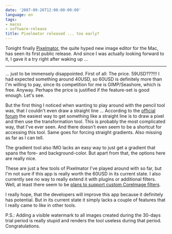 ```yaml
---
date: '2007-09-26T12:00:00-00:00'
language: en
tags:
- macos
- software-release
title: Pixelmator released ... too early?
---
```



Tonight finally [Pixelmator](http://www.pixelmator.com/), the quite hyped new image editor for the Mac, has seen its first public release. And since I was actually looking forward to it, I gave it a try right after waking up ...

-------------------------------

\... just to be immensely disappointed. First of all: The price. 59USD???!!! I had expected something around 40USD, so 60USD is definitely more than I'm willing to pay, since its competition for me is GIMP/Seashore, which is free. Anyway. Perhaps the price is justified if the feature-set is good enough. Let's see.

But the first thing I noticed when wanting to play around with the pencil tool was, that I couldn't even draw a straight line ... According to the [official forum](http://www.pixelmator.com/support/viewtopic.php?t=288) the easiest way to get something like a straight line is to draw a pixel and then use the transformation tool. This is probably the most complicated way, that I've ever seen. And there doesn't even seem to be a shortcut for accessing this tool. Same goes for forcing straight gradients. Also missing as far as I can tell.

The gradient tool also IMO lacks an easy way to just get a gradient that spans the fore- and background-color. But apart from that, the options here are really nice.

These are just a few tools of Pixelmator I've played around with so far, but I'm not sure if this app is really worth the 60USD in its current state. I also currently see no way to really extend it with plugins or additional filters. Well, at least there seem to be [plans to support custom CoreImage filters](http://www.pixelmator.com/support/viewtopic.php?t=14). 

I really hope, that the developers will improve this app because it definitely has potential. But in its current state it simply lacks a couple of features that I really came to like in other tools.

P.S.: Adding a visible watermark to all images created during the 30-days trial period is really stupid and renders the tool useless during that period. Congratulations.

